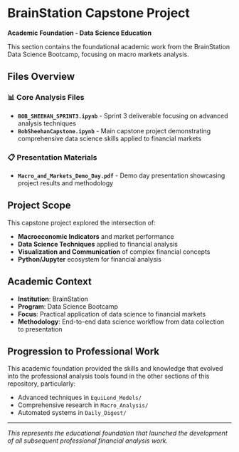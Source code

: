 # BrainStation Capstone Project
**Academic Foundation - Data Science Education**

This section contains the foundational academic work from the BrainStation Data Science Bootcamp, focusing on macro markets analysis.

## Files Overview

### 📊 Core Analysis Files
- **`BOB_SHEEHAN_SPRINT3.ipynb`** - Sprint 3 deliverable focusing on advanced analysis techniques
- **`BobSheehanCapstone.ipynb`** - Main capstone project demonstrating comprehensive data science skills applied to financial markets

### 📋 Presentation Materials  
- **`Macro_and_Markets_Demo_Day.pdf`** - Demo day presentation showcasing project results and methodology

## Project Scope
This capstone project explored the intersection of:
- **Macroeconomic Indicators** and market performance
- **Data Science Techniques** applied to financial analysis
- **Visualization and Communication** of complex financial concepts
- **Python/Jupyter** ecosystem for financial analysis

## Academic Context
- **Institution**: BrainStation
- **Program**: Data Science Bootcamp
- **Focus**: Practical application of data science to financial markets
- **Methodology**: End-to-end data science workflow from data collection to presentation

## Progression to Professional Work
This academic foundation provided the skills and knowledge that evolved into the professional analysis tools found in the other sections of this repository, particularly:
- Advanced techniques in `EquiLend_Models/`
- Comprehensive research in `Macro_Analysis/`
- Automated systems in `Daily_Digest/`

---
*This represents the educational foundation that launched the development of all subsequent professional financial analysis work.*